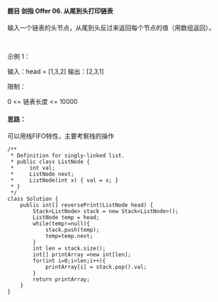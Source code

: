 #### 题目 剑指 Offer 06. 从尾到头打印链表
输入一个链表的头节点，从尾到头反过来返回每个节点的值（用数组返回）。

 

示例 1：

输入：head = [1,3,2]
输出：[2,3,1]
 

限制：

0 <= 链表长度 <= 10000

#### 思路：
可以用栈FIFO特性，主要考察栈的操作

```
/**
 * Definition for singly-linked list.
 * public class ListNode {
 *     int val;
 *     ListNode next;
 *     ListNode(int x) { val = x; }
 * }
 */
class Solution {
    public int[] reversePrint(ListNode head) {
        Stack<ListNode> stack = new Stack<ListNode>();
        ListNode temp = head;
        while(temp!=null){
            stack.push(temp);
            temp=temp.next;
        }
        int len = stack.size();
        int[] printArray =new int[len];
        for(int i=0;i<len;i++){
            printArray[i] = stack.pop().val;
        }
        return printArray;
    }
}
```

